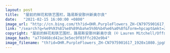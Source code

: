 ```yaml
---
layout: post
title:  "屋前的鲜花和铁艺围栏，路易斯安那州新奥尔良"
date:   "2021-02-15 16:00:00 +0800"
image_url: "http://cn.bing.com/th?id=OHR.PurpleFlowers_ZH-CN7975901617_1920x1080.jpg&rf=LaDigue_1920x1080.jpg&pid=hp"
link: "/search?q=%e9%93%81%e8%89%ba%e5%9b%b4%e6%a0%8f&form=hpcapt&mkt=zh-cn"
copyright: "屋前的鲜花和铁艺围栏，路易斯安那州新奥尔良 (© Lauren Mitchell/Offset by Shutterstock)"
image_hash: "a77d468cd42ac3e5ec9f03ffc202e9b4"
image_filename: "th?id=OHR.PurpleFlowers_ZH-CN7975901617_1920x1080.jpg&rf=LaDigue_1920x1080.jpg&pid=hp"
---
```


